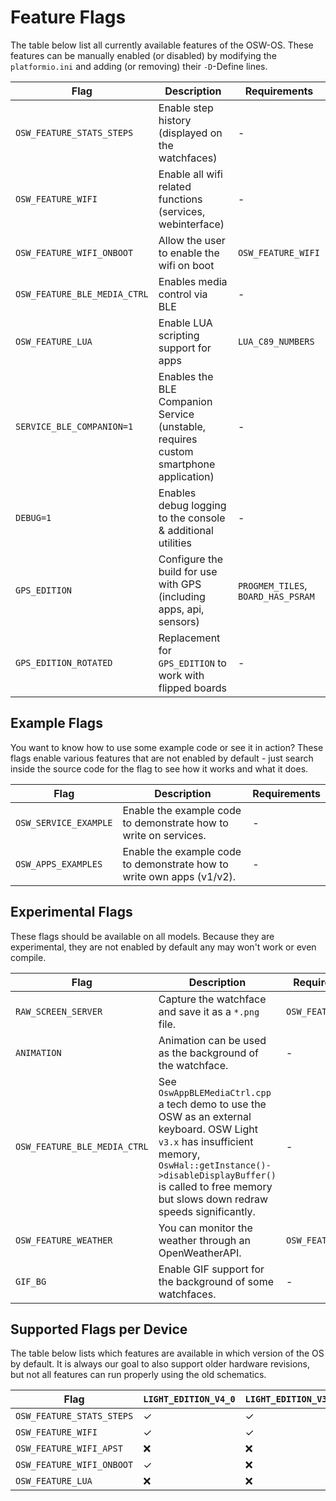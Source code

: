 # Feature Flags
The table below list all currently available features of the OSW-OS. These features can be manually enabled (or disabled) by modifying the `platformio.ini` and adding (or removing) their `-D`-Define lines.

| Flag                         | Description                                                                          | Requirements                       |
| ---------------------------- | ------------------------------------------------------------------------------------ | ---------------------------------- |
| `OSW_FEATURE_STATS_STEPS`    | Enable step history (displayed on the watchfaces)                                    | -                                  |
| `OSW_FEATURE_WIFI`           | Enable all wifi related functions (services, webinterface)                           | -                                  |
| `OSW_FEATURE_WIFI_ONBOOT`    | Allow the user to enable the wifi on boot                                            | `OSW_FEATURE_WIFI`                 |
| `OSW_FEATURE_BLE_MEDIA_CTRL` | Enables media control via BLE                                                        | -                                  |
| `OSW_FEATURE_LUA`            | Enable LUA scripting support for apps                                                | `LUA_C89_NUMBERS`                  |
| `SERVICE_BLE_COMPANION=1`    | Enables the BLE Companion Service (unstable, requires custom smartphone application) | -                                  |
| `DEBUG=1`                    | Enables debug logging to the console & additional utilities                          | -                                  |
| `GPS_EDITION`                | Configure the build for use with GPS (including apps, api, sensors)                  | `PROGMEM_TILES`, `BOARD_HAS_PSRAM` |
| `GPS_EDITION_ROTATED`        | Replacement for `GPS_EDITION` to work with flipped boards                            | -                                  |

## Example Flags

You want to know how to use some example code or see it in action? These flags enable various features that are not enabled by default - just search inside the source code for the flag to see how it works and what it does.

| Flag                  | Description                                                           | Requirements |
| --------------------- | --------------------------------------------------------------------- | ------------ |
| `OSW_SERVICE_EXAMPLE` | Enable the example code to demonstrate how to write on services.      | -            |
| `OSW_APPS_EXAMPLES`   | Enable the example code to demonstrate how to write own apps (v1/v2). | -            |

## Experimental Flags

These flags should be available on all models. Because they are experimental, they are not enabled by default any may won't work or even compile.

| Flag                         | Description                                                                                                                                                                                                                                             | Requirements       |
| ---------------------------- | ------------------------------------------------------------------------------------------------------------------------------------------------------------------------------------------------------------------------------------------------------- | ------------------ |
| `RAW_SCREEN_SERVER`          | Capture the watchface and save it as a `*.png` file.                                                                                                                                                                                                    | `OSW_FEATURE_WIFI` |
| `ANIMATION`                  | Animation can be used as the background of the watchface.                                                                                                                                                                                               | -                  |
| `OSW_FEATURE_BLE_MEDIA_CTRL` | See `OswAppBLEMediaCtrl.cpp` a tech demo to use the OSW as an external keyboard. OSW Light `v3.x` has insufficient memory, <br>`OswHal::getInstance()->disableDisplayBuffer()` is called to free memory <br>but slows down redraw speeds significantly. | -                  |
| `OSW_FEATURE_WEATHER`        | You can monitor the weather through an OpenWeatherAPI.                                                                                                                                                                                                  | `OSW_FEATURE_WIFI` |
| `GIF_BG`                     | Enable GIF support for the background of some watchfaces.                                                                                                                                                                                               | -                  |

## Supported Flags per Device
The table below lists which features are available in which version of the OS by default. It is always our goal to also support older hardware revisions, but not all features can run properly using the old schematics.

| Flag                      | `LIGHT_EDITION_V4_0` | `LIGHT_EDITION_V3_3` | `LIGHT_EDITION_DEV_LUA` | `GPS_EDITION_V3_1` | `GPS_EDITION_DEV_ROTATED` |
| ------------------------- | -------------------- | -------------------- | ----------------------- | ------------------ | ------------------------- |
| `OSW_FEATURE_STATS_STEPS` | ✓                    | ✓                    | ❌                       | ✓                  | ✓                         |
| `OSW_FEATURE_WIFI`        | ✓                    | ✓                    | ❌                       | ✓                  | ✓                         |
| `OSW_FEATURE_WIFI_APST`   | ❌                    | ❌                    | ❌                       | ✓                  | ✓                         |
| `OSW_FEATURE_WIFI_ONBOOT` | ✓                    | ❌                    | ❌                       | ✓                  | ✓                         |
| `OSW_FEATURE_LUA`         | ❌                    | ❌                    | ✓                       | ❌                  | ❌                         |
